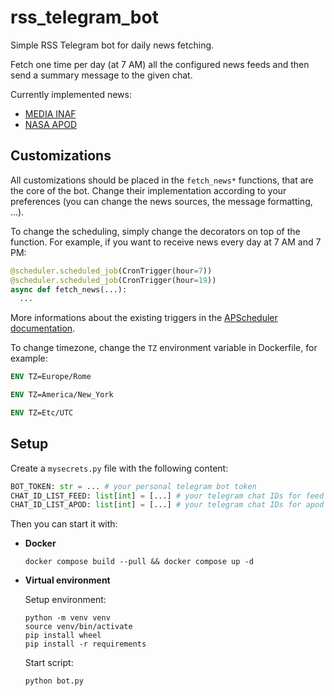 # rss_telegram_bot

Simple RSS Telegram bot for daily news fetching.

Fetch one time per day (at 7 AM) all the configured news feeds and then send a summary message to the given chat.

Currently implemented news:

- [MEDIA INAF](https://media.inaf.it)
- [NASA APOD](https://apod.nasa.gov)

## Customizations

All customizations should be placed in the `fetch_news*` functions, that are the core of the bot. Change their implementation according to your preferences (you can change the news sources, the message formatting, ...).

To change the scheduling, simply change the decorators on top of the function. For example, if you want to receive news every day at 7 AM and 7 PM:

```python
@scheduler.scheduled_job(CronTrigger(hour=7))
@scheduler.scheduled_job(CronTrigger(hour=19))
async def fetch_news(...):
  ...
```

More informations about the existing triggers in the [APScheduler documentation](https://apscheduler.readthedocs.io/en/3.x/userguide.html#choosing-the-right-scheduler-job-store-s-executor-s-and-trigger-s).

To change timezone, change the `TZ` environment variable in Dockerfile, for example:

```Dockerfile
ENV TZ=Europe/Rome
```

```Dockerfile
ENV TZ=America/New_York
```

```Dockerfile
ENV TZ=Etc/UTC
```

## Setup

Create a `mysecrets.py` file with the following content:

```python
BOT_TOKEN: str = ... # your personal telegram bot token
CHAT_ID_LIST_FEED: list[int] = [...] # your telegram chat IDs for feed news
CHAT_ID_LIST_APOD: list[int] = [...] # your telegram chat IDs for apod news
```

Then you can start it with:

- **Docker**

  ```
  docker compose build --pull && docker compose up -d
  ```

- **Virtual environment**

  Setup environment:

  ```
  python -m venv venv
  source venv/bin/activate
  pip install wheel
  pip install -r requirements
  ```

  Start script:

  ```
  python bot.py
  ```
